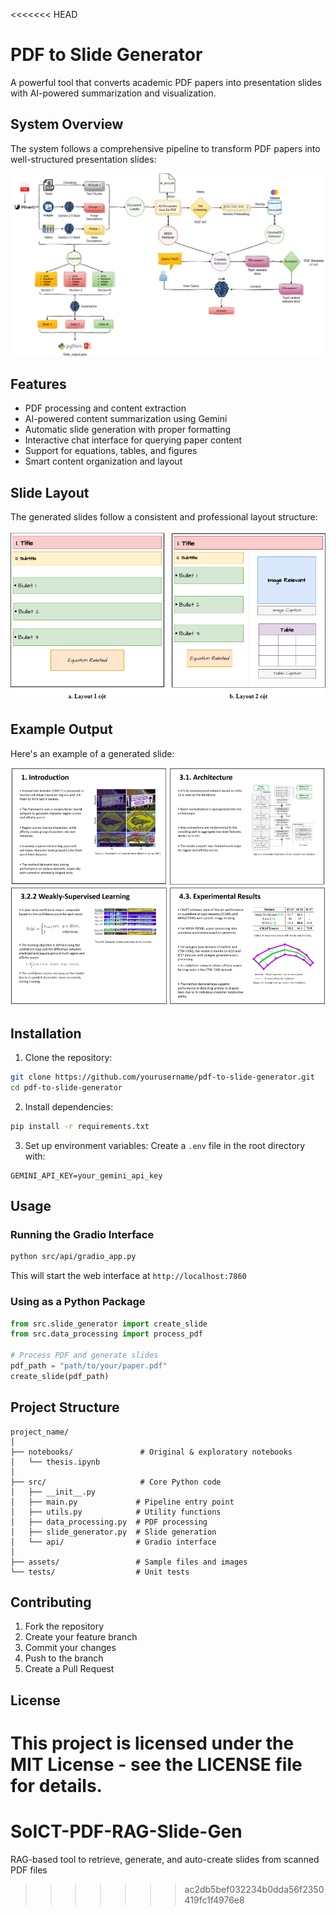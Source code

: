 <<<<<<< HEAD
# PDF to Slide Generator

A powerful tool that converts academic PDF papers into presentation slides with AI-powered summarization and visualization.

## System Overview

The system follows a comprehensive pipeline to transform PDF papers into well-structured presentation slides:

![System Pipeline](assets/pipeline_thesis.png)

## Features

- PDF processing and content extraction
- AI-powered content summarization using Gemini
- Automatic slide generation with proper formatting
- Interactive chat interface for querying paper content
- Support for equations, tables, and figures
- Smart content organization and layout

## Slide Layout

The generated slides follow a consistent and professional layout structure:

![Slide Layout](assets/layout_slide.png)

## Example Output

Here's an example of a generated slide:

![Example Slide](assets/MySlide.png)

## Installation

1. Clone the repository:
```bash
git clone https://github.com/yourusername/pdf-to-slide-generator.git
cd pdf-to-slide-generator
```

2. Install dependencies:
```bash
pip install -r requirements.txt
```

3. Set up environment variables:
Create a `.env` file in the root directory with:
```
GEMINI_API_KEY=your_gemini_api_key
```

## Usage

### Running the Gradio Interface

```bash
python src/api/gradio_app.py
```

This will start the web interface at `http://localhost:7860`

### Using as a Python Package

```python
from src.slide_generator import create_slide
from src.data_processing import process_pdf

# Process PDF and generate slides
pdf_path = "path/to/your/paper.pdf"
create_slide(pdf_path)
```

## Project Structure

```
project_name/
│
├── notebooks/               # Original & exploratory notebooks
│   └── thesis.ipynb
│
├── src/                     # Core Python code
│   ├── __init__.py
│   ├── main.py             # Pipeline entry point
│   ├── utils.py            # Utility functions
│   ├── data_processing.py  # PDF processing
│   ├── slide_generator.py  # Slide generation
│   └── api/                # Gradio interface
│
├── assets/                 # Sample files and images                
└── tests/                  # Unit tests
```

## Contributing

1. Fork the repository
2. Create your feature branch
3. Commit your changes
4. Push to the branch
5. Create a Pull Request

## License

This project is licensed under the MIT License - see the LICENSE file for details. 
=======
# SoICT-PDF-RAG-Slide-Gen
RAG-based tool to retrieve, generate, and auto-create slides from scanned PDF files
>>>>>>> ac2db5bef032234b0dda56f2350419fc1f4976e8
